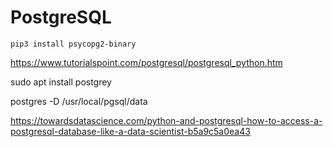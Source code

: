 # PostgreSQL
```
pip3 install psycopg2-binary
```
https://www.tutorialspoint.com/postgresql/postgresql_python.htm

sudo apt install postgrey

postgres -D /usr/local/pgsql/data

https://towardsdatascience.com/python-and-postgresql-how-to-access-a-postgresql-database-like-a-data-scientist-b5a9c5a0ea43
